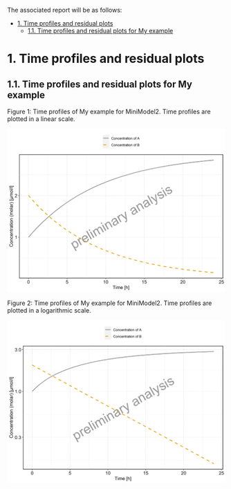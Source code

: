 The associated report will be as follows:

<div class="reportOutput">

<div class="container-fluid main-container">

<div id="header" class="fluid-row">

</div>

  - [1. Time profiles and residual
    plots](#1-time-profiles-and-residual-plots)
      - [1.1. Time profiles and residual plots for My
        example](#11-time-profiles-and-residual-plots-for-my-example)

<div id="time-profiles-and-residual-plots" class="section level1">

# 1\. Time profiles and residual plots

<div id="time-profiles-and-residual-plots-for-my-example" class="section level2">

## 1.1. Time profiles and residual plots for My example

Figure 1: Time profiles of My example for MiniModel2. Time profiles are
plotted in a linear scale.

![](Images/2dd4dc2d2f13fb061d4bb1ed04040d10e3afd7ac.png)

Figure 2: Time profiles of My example for MiniModel2. Time profiles are
plotted in a logarithmic scale.

![](Images/50e5aac51b0b83e5ff40b4d709ce83cbe39cc0c4.png)

</div>

</div>

</div>

